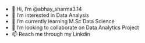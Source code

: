 - 👋 Hi, I’m @abhay_sharma3.14
- 👀 I’m interested in Data Analysis
- 🌱 I’m currently learning M.Sc Data Science
- 💞️ I’m looking to collaborate on Data Analytics Project
- 📫 Reach me through my Linkdin

<!---
hackerabhay1/hackerabhay1 is a ✨ special ✨ repository because its `README.md` (this file) appears on your GitHub profile.
You can click the Preview link to take a look at your changes.
--->
